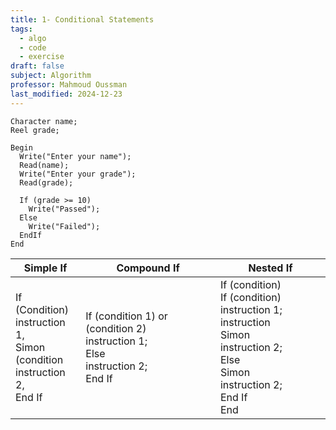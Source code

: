 ```yaml
---
title: 1- Conditional Statements
tags:
  - algo
  - code
  - exercise
draft: false
subject: Algorithm
professor: Mahmoud Oussman
last_modified: 2024-12-23
---
```

```less
Character name;
Reel grade;

Begin
  Write("Enter your name");
  Read(name);
  Write("Enter your grade");
  Read(grade);

  If (grade >= 10)
    Write("Passed");
  Else
    Write("Failed");
  EndIf
End
```

| **Simple If** | **Compound If** | **Nested If** |
|---|---|---|
| If (Condition) <br> instruction 1, <br> Simon <br> (condition <br> instruction 2, <br> End If | If (condition 1) or (condition 2) <br> instruction 1; <br> Else <br> instruction 2; <br> End If | If (condition) <br> If (condition) <br> instruction 1; instruction <br> Simon <br> instruction 2; <br> Else <br> Simon <br> instruction 2; <br> End If <br> End |
